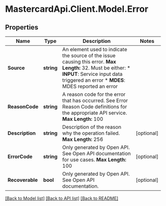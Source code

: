 # MastercardApi.Client.Model.Error

## Properties

Name | Type | Description | Notes
------------ | ------------- | ------------- | -------------
**Source** | **string** | An element used to indicate the source of the issue causing this error. __Max Length:__ 32. Must be either:  * __INPUT__: Service input data triggered an error  * __MDES__: MDES reported an error  | 
**ReasonCode** | **string** | A reason code for the error that has occurred. See Error Reason Code definitions for the appropriate API service. __Max Length:__ 100  | 
**Description** | **string** | Description of the reason why the operation failed. __Max Length:__ 256  | [optional] 
**ErrorCode** | **string** | Only generated by Open API. See Open API documentation for use cases. __Max Length:__ 100  | [optional] 
**Recoverable** | **bool** | Only generated by Open API. See Open API documentation.  | [optional] 

[[Back to Model list]](../README.md#documentation-for-models) [[Back to API list]](../README.md#documentation-for-api-endpoints) [[Back to README]](../README.md)

